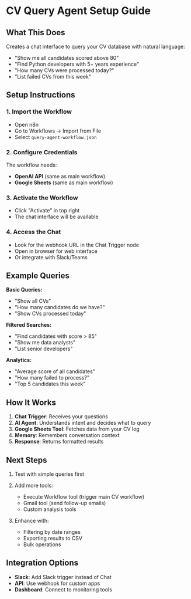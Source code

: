 # CV Query Agent Setup Guide

## What This Does

Creates a chat interface to query your CV database with natural language:
- "Show me all candidates scored above 80"
- "Find Python developers with 5+ years experience"  
- "How many CVs were processed today?"
- "List failed CVs from this week"

## Setup Instructions

### 1. Import the Workflow
- Open n8n
- Go to Workflows → Import from File
- Select `query-agent-workflow.json`

### 2. Configure Credentials
The workflow needs:
- **OpenAI API** (same as main workflow)
- **Google Sheets** (same as main workflow)

### 3. Activate the Workflow
- Click "Activate" in top right
- The chat interface will be available

### 4. Access the Chat
- Look for the webhook URL in the Chat Trigger node
- Open in browser for web interface
- Or integrate with Slack/Teams

## Example Queries

**Basic Queries:**
- "Show all CVs"
- "How many candidates do we have?"
- "Show CVs processed today"

**Filtered Searches:**
- "Find candidates with score > 85"
- "Show me data analysts"
- "List senior developers"

**Analytics:**
- "Average score of all candidates"
- "How many failed to process?"
- "Top 5 candidates this week"

## How It Works

1. **Chat Trigger**: Receives your questions
2. **AI Agent**: Understands intent and decides what to query
3. **Google Sheets Tool**: Fetches data from your CV log
4. **Memory**: Remembers conversation context
5. **Response**: Returns formatted results

## Next Steps

1. Test with simple queries first
2. Add more tools:
   - Execute Workflow tool (trigger main CV workflow)
   - Gmail tool (send follow-up emails)
   - Custom analysis tools

3. Enhance with:
   - Filtering by date ranges
   - Exporting results to CSV
   - Bulk operations

## Integration Options

- **Slack**: Add Slack trigger instead of Chat
- **API**: Use webhook for custom apps
- **Dashboard**: Connect to monitoring tools